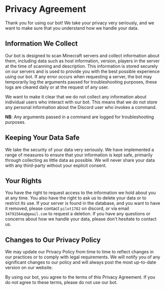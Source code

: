 # Privacy Agreement

Thank you for using our bot! We take your privacy very seriously, and we want to make sure that you understand how we
handle your data.

## Information We Collect

Our bot is designed to scan Minecraft servers and collect information about them,
including data such as host information, version, players in the server at the time of scanning and description.
This information is stored securely on our servers
and is used to provide you with the best possible experience using our bot.
If any error occurs when requesting a server,
the bot may temporarily log the arguments passed for troubleshooting purposes,
these logs are cleared daily or at the request of any user.

We want to make it clear that we do not collect any information about individual users who interact with our bot.
This means that we do not store any personal information about the Discord user who invokes a command.

**NB**: Any arguments passed in a command are logged for troubleshooting purposes.

## Keeping Your Data Safe

We take the security of your data very seriously.
We have implemented a range of measures to ensure that your information is kept safe,
primarily through collecting as little data as possible.
We will never share your data with any third-party without your explicit consent.

## Your Rights

You have the right to request access to the information we hold about you at any time.
You also have the right to ask us to delete your data or to restrict its use.
If your server is found in the database, and you want to have it removed,
please contact `pilot1782` on discord, or via email `34791564a@gmail.com` to request a deletion.
If you have any questions or concerns about how we handle your data, please don't hesitate to contact us.

## Changes to Our Privacy Policy

We may update our Privacy Policy from time to time
to reflect changes in our practices or to comply with legal requirements.
We will notify you of any significant changes to our policy
and will always post the most up-to-date version on our website.

By using our bot, you agree to the terms of this Privacy Agreement.
If you do not agree to these terms, please do not use our bot.
